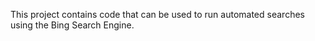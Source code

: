This project contains code that can be used to run automated searches using the Bing Search Engine.
